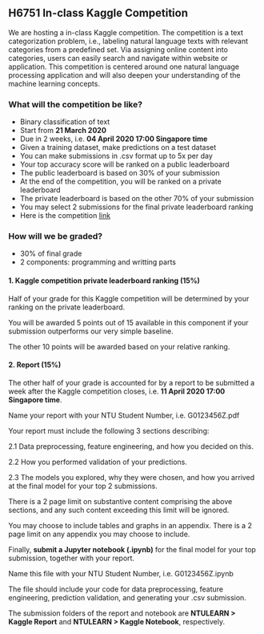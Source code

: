 ## H6751 In-class Kaggle Competition

We are hosting a in-class Kaggle competition. The competition is a text categorization problem, i.e., labeling natural language texts with relevant categories from a predefined set. Via assigning online content into categories, users can easily search and navigate within website or application.  This competition is centered around one natural language processing application and will also deepen your understanding of the machine learning concepts. 

### What will the competition be like?

- Binary classification of text
- Start from **21 March 2020**
- Due in 2 weeks, i.e. **04 April 2020 17:00 Singapore time**
- Given a training dataset, make predictions on a test dataset
- You can make submissions in .csv format up to 5x per day
- Your top accuracy score will be ranked on a public leaderboard
- The public leaderboard is based on 30% of your submission
- At the end of the competition, you will be ranked on a private leaderboard
- The private leaderboard is based on the other 70% of your submission
- You may select 2 submissions for the final private leaderboard ranking
- Here is the competition [link](https://www.kaggle.com/t/4a2ade3f366a4deb844d697657e23147)


### How will we be graded?

- 30% of final grade
- 2 components: programming and writting parts

#### 1. Kaggle competition private leaderboard ranking (15%)

Half of your grade for this Kaggle competition will be determined by your ranking on the private leaderboard.

You will be awarded 5 points out of 15 available in this component if your submission outperforms our very simple baseline.

The other 10 points will be awarded based on your relative ranking.

#### 2. Report (15%)

The other half of your grade is accounted for by a report to be submitted a week after the Kaggle competition closes, i.e. **11 April 2020 17:00 Singapore time**.

Name your report with your NTU Student Number, i.e. G0123456Z.pdf

Your report must include the following 3 sections describing:

2.1 Data preprocessing, feature engineering, and how you decided on this.

2.2 How you performed validation of your predictions.

2.3 The models you explored, why they were chosen, and how you arrived at the final model for your top 2 submissions.

There is a 2 page limit on substantive content comprising the above sections, and any such content exceeding this limit will be ignored.

You may choose to include tables and graphs in an appendix. There is a 2 page limit on any appendix you may choose to include. 

Finally, **submit a Jupyter notebook (.ipynb)** for the final model for your top submission, together with your report.

Name this file with your NTU Student Number, i.e. G0123456Z.ipynb

The file should include your code for data preprocessing, feature engineering, prediction validation, and generating your .csv submission. 

The submission folders of the report and notebook are **NTULEARN > Kaggle Report** and **NTULEARN > Kaggle Notebook**, respectively. 


